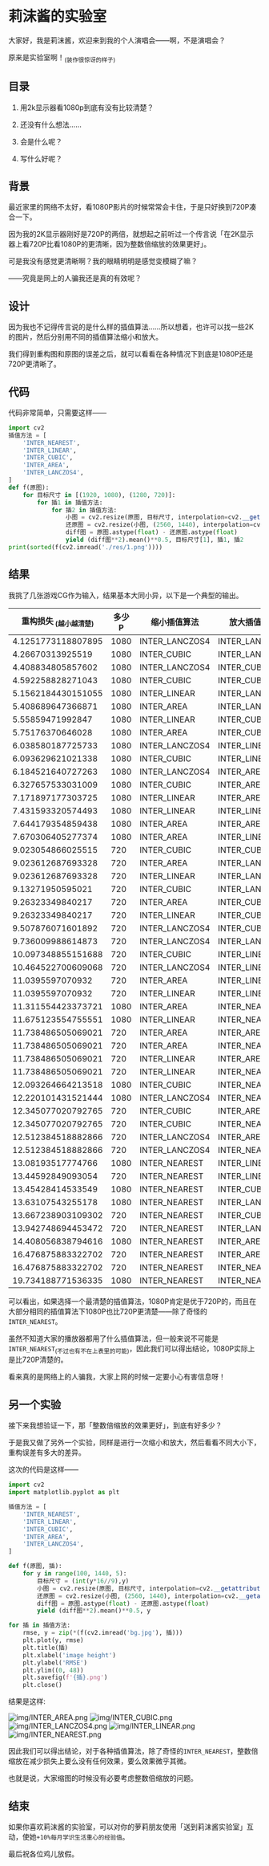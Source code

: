 # 莉沫酱的实验室

大家好，我是莉沫酱，欢迎来到我的个人演唱会——啊，不是演唱会？

原来是实验室啊！<sub>(装作很惊讶的样子)</sub>


## 目录

1. 用2k显示器看1080p到底有没有比较清楚？

2. 还没有什么想法……

3. 会是什么呢？

4. 写什么好呢？


## 背景

最近家里的网络不太好，看1080P影片的时候常常会卡住，于是只好换到720P凑合一下。

因为我的2K显示器刚好是720P的两倍，就想起之前听过一个传言说「在2K显示器上看720P比看1080P的更清晰，因为整数倍缩放的效果更好」。

可是我没有感觉更清晰啊？我的眼睛明明是感觉变模糊了嘛？

——究竟是网上的人骗我还是真的有效呢？


## 设计

因为我也不记得传言说的是什么样的插值算法……所以想着，也许可以找一些2K的图片，然后分别用不同的插值算法缩小和放大。

我们得到重构图和原图的误差之后，就可以看看在各种情况下到底是1080P还是720P更清晰了。


## 代码

代码非常简单，只需要这样——

```python
import cv2
插值方法 = [
    'INTER_NEAREST',
    'INTER_LINEAR',
    'INTER_CUBIC',
    'INTER_AREA',
    'INTER_LANCZOS4',
]
def f(原图):
    for 目标尺寸 in [(1920, 1080), (1280, 720)]:
        for 插1 in 插值方法:
            for 插2 in 插值方法:
                小图 = cv2.resize(原图, 目标尺寸, interpolation=cv2.__getattribute__(插1))
                还原图 = cv2.resize(小图, (2560, 1440), interpolation=cv2.__getattribute__(插2))
                diff图 = 原图.astype(float) - 还原图.astype(float)
                yield (diff图**2).mean()**0.5, 目标尺寸[1], 插1, 插2
print(sorted(f(cv2.imread('./res/1.png'))))
```

## 结果

我挑了几张游戏CG作为输入，结果基本大同小异，以下是一个典型的输出。

| 重构损失<sub> (越小越清楚)</sub> | 多少P | 缩小插值算法 | 放大插值算法 |
| ---- | ---- | ---- | ---- |
| 4.1251773118807895 | 1080 | INTER_LANCZOS4 | INTER_LANCZOS4 |
| 4.26670313925519 | 1080 | INTER_CUBIC | INTER_LANCZOS4 |
| 4.408834805857602 | 1080 | INTER_LANCZOS4 | INTER_CUBIC |
| 4.592258828271043 | 1080 | INTER_CUBIC | INTER_CUBIC |
| 5.1562184430151055 | 1080 | INTER_LINEAR | INTER_LANCZOS4 |
| 5.408689647366871 | 1080 | INTER_AREA | INTER_LANCZOS4 |
| 5.55859471992847 | 1080 | INTER_LINEAR | INTER_CUBIC |
| 5.75176370646028 | 1080 | INTER_AREA | INTER_CUBIC |
| 6.038580187725733 | 1080 | INTER_LANCZOS4 | INTER_LINEAR |
| 6.093629621021338 | 1080 | INTER_CUBIC | INTER_LINEAR |
| 6.184521640727263 | 1080 | INTER_LANCZOS4 | INTER_AREA |
| 6.327657533031009 | 1080 | INTER_CUBIC | INTER_AREA |
| 7.171897177303725 | 1080 | INTER_LINEAR | INTER_AREA |
| 7.431593320574493 | 1080 | INTER_LINEAR | INTER_LINEAR |
| 7.644179354859438 | 1080 | INTER_AREA | INTER_AREA |
| 7.670306405277374 | 1080 | INTER_AREA | INTER_LINEAR |
| 9.023054866025515 | 720 | INTER_CUBIC | INTER_CUBIC |
| 9.023612687693328 | 720 | INTER_AREA | INTER_LANCZOS4 |
| 9.023612687693328 | 720 | INTER_LINEAR | INTER_LANCZOS4 |
| 9.13271950595021 | 720 | INTER_CUBIC | INTER_LANCZOS4 |
| 9.26323349840217 | 720 | INTER_AREA | INTER_CUBIC |
| 9.26323349840217 | 720 | INTER_LINEAR | INTER_CUBIC |
| 9.507876071601892 | 720 | INTER_LANCZOS4 | INTER_CUBIC |
| 9.736009988614873 | 720 | INTER_LANCZOS4 | INTER_LANCZOS4 |
| 10.097348855151688 | 720 | INTER_CUBIC | INTER_LINEAR |
| 10.464522700609068 | 720 | INTER_LANCZOS4 | INTER_LINEAR |
| 11.0395597070932 | 720 | INTER_AREA | INTER_LINEAR |
| 11.0395597070932 | 720 | INTER_LINEAR | INTER_LINEAR |
| 11.311554423373721 | 1080 | INTER_AREA | INTER_NEAREST |
| 11.675123554755551 | 1080 | INTER_LINEAR | INTER_NEAREST |
| 11.738486505069021 | 720 | INTER_AREA | INTER_AREA |
| 11.738486505069021 | 720 | INTER_AREA | INTER_NEAREST |
| 11.738486505069021 | 720 | INTER_LINEAR | INTER_AREA |
| 11.738486505069021 | 720 | INTER_LINEAR | INTER_NEAREST |
| 12.093264664213518 | 1080 | INTER_CUBIC | INTER_NEAREST |
| 12.220101431521444 | 1080 | INTER_LANCZOS4 | INTER_NEAREST |
| 12.345077020792765 | 720 | INTER_CUBIC | INTER_AREA |
| 12.345077020792765 | 720 | INTER_CUBIC | INTER_NEAREST |
| 12.512384518882866 | 720 | INTER_LANCZOS4 | INTER_AREA |
| 12.512384518882866 | 720 | INTER_LANCZOS4 | INTER_NEAREST |
| 13.08193517774766 | 1080 | INTER_NEAREST | INTER_LINEAR |
| 13.44592849093054 | 720 | INTER_NEAREST | INTER_LINEAR |
| 13.45428414533549 | 1080 | INTER_NEAREST | INTER_CUBIC |
| 13.63107543255178 | 1080 | INTER_NEAREST | INTER_LANCZOS4 |
| 13.667238903109302 | 720 | INTER_NEAREST | INTER_CUBIC |
| 13.942748694453472 | 720 | INTER_NEAREST | INTER_LANCZOS4 |
| 14.408056838794616 | 1080 | INTER_NEAREST | INTER_AREA |
| 16.476875883322702 | 720 | INTER_NEAREST | INTER_AREA |
| 16.476875883322702 | 720 | INTER_NEAREST | INTER_NEAREST |
| 19.734188771536335 | 1080 | INTER_NEAREST | INTER_NEAREST |

可以看出，如果选择一个最清楚的插值算法，1080P肯定是优于720P的，而且在大部分相同的插值算法下1080P也比720P更清楚——除了奇怪的`INTER_NEAREST`。

虽然不知道大家的播放器都用了什么插值算法，但一般来说不可能是`INTER_NEAREST`<sub>(不过也有不在上表里的可能)</sub>，因此我们可以得出结论，1080P实际上是比720P清楚的。

看来真的是网络上的人骗我，大家上网的时候一定要小心有害信息呀！

## 另一个实验

接下来我想验证一下，那「整数倍缩放的效果更好」，到底有好多少？

于是我又做了另外一个实验，同样是进行一次缩小和放大，然后看看不同大小下，重构误差有多大的差异。

这次的代码是这样——

```python
import cv2
import matplotlib.pyplot as plt

插值方法 = [
    'INTER_NEAREST',
    'INTER_LINEAR',
    'INTER_CUBIC',
    'INTER_AREA',
    'INTER_LANCZOS4',
]

def f(原图, 插):
    for y in range(100, 1440, 5):
        目标尺寸 = (int(y*16//9),y)
        小图 = cv2.resize(原图, 目标尺寸, interpolation=cv2.__getattribute__(插))
        还原图 = cv2.resize(小图, (2560, 1440), interpolation=cv2.__getattribute__(插))
        diff图 = 原图.astype(float) - 还原图.astype(float)
        yield (diff图**2).mean()**0.5, y

for 插 in 插值方法:
    rmse, y = zip(*(f(cv2.imread('bg.jpg'), 插)))
    plt.plot(y, rmse)
    plt.title(插)
    plt.xlabel('image height')
    plt.ylabel('RMSE')
    plt.ylim((0, 48))
    plt.savefig(f'{插}.png')
    plt.close()
```

结果是这样: 

![img/INTER_AREA.png](img/INTER_AREA.png)
![img/INTER_CUBIC.png](img/INTER_CUBIC.png)
![img/INTER_LANCZOS4.png](img/INTER_LANCZOS4.png)
![img/INTER_LINEAR.png](img/INTER_LINEAR.png)
![img/INTER_NEAREST.png](img/INTER_NEAREST.png)

因此我们可以得出结论，对于各种插值算法，除了奇怪的`INTER_NEAREST`，整数倍缩放在减少损失上要么没有任何效果，要么效果微乎其微。

也就是说，大家缩图的时候没有必要考虑整数倍缩放的问题。

## 结束

如果你喜欢莉沫酱的实验室，可以对你的萝莉朋友使用「送到莉沫酱实验室」互动，使她`+10%每月学识生活重心的经验值`。

最后祝各位鸡儿放假。
